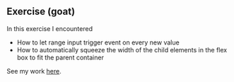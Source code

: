 ## Exercise (goat)

In this exercise I encountered
- How to let range input trigger event on every new value
- How to automatically squeeze the width of the child elements in the flex box to fit the parent container

See my work [here](https://tomzhu1024.github.io/cdv-student/coding-exercises/goat/index.html).

